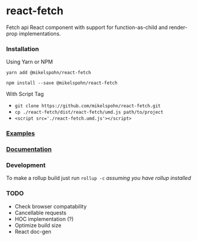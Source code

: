 # react-fetch

Fetch api React component with support for function-as-child and render-prop implementations.

### Installation

Using Yarn or NPM

`yarn add @mikelspohn/react-fetch`

`npm install --save @mikelspohn/react-fetch`

With Script Tag

  * `git clone https://github.com/mikelspohn/react-fetch.git`
  * `cp ./react-fetch/dist/react-fetch/umd.js path/to/project`
  * `<script src='./react-fetch.umd.js'></script>`

### [Examples](https://github.com/mikeLspohn/react-fetch/tree/master/examples)

### [Documentation](https://github.com/mikeLspohn/react-fetch/tree/master/docs)

### Development

To make a rollup build just run `rollup -c` _assuming you have rollup installed_

### TODO

  * Check browser compatability
  * Cancellable requests
  * HOC implementation (?)
  * Optimize build size
  * React doc-gen
